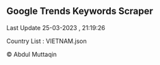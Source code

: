 

## Google Trends Keywords Scraper 
 
Last Update 25-03-2023 , 21:19:26

Country List :
VIETNAM.json



© Abdul Muttaqin 
